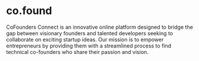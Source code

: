# co.found
CoFounders Connect is an innovative online platform designed to bridge the gap between visionary founders and talented developers seeking to collaborate on exciting startup ideas. Our mission is to empower entrepreneurs by providing them with a streamlined process to find technical co-founders who share their passion and vision.
